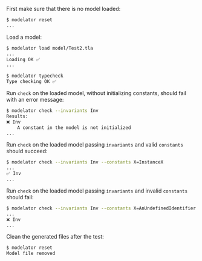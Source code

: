 First make sure that there is no model loaded:

```sh
$ modelator reset
...
```

Load a model:

```sh
$ modelator load model/Test2.tla
...
Loading OK ✅
...
```

```sh
$ modelator typecheck
Type checking OK ✅
```

Run `check` on the loaded model, without initializing constants, should fail
with an error message:

```sh
$ modelator check --invariants Inv
Results:
❌ Inv
    A constant in the model is not initialized
...
```

Run `check` on the loaded model passing `invariants` and valid `constants`
should succeed:

```sh
$ modelator check --invariants Inv --constants X=InstanceX
...
✅ Inv
...
```

Run `check` on the loaded model passing `invariants` and invalid `constants`
should fail:

```sh
$ modelator check --invariants Inv --constants X=AnUndefinedIdentifier
...
❌ Inv
...
```

Clean the generated files after the test:

```sh
$ modelator reset
Model file removed
```
